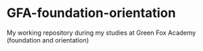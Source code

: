 # GFA-foundation-orientation
My working repository during my studies at Green Fox Academy (foundation and orientation)
